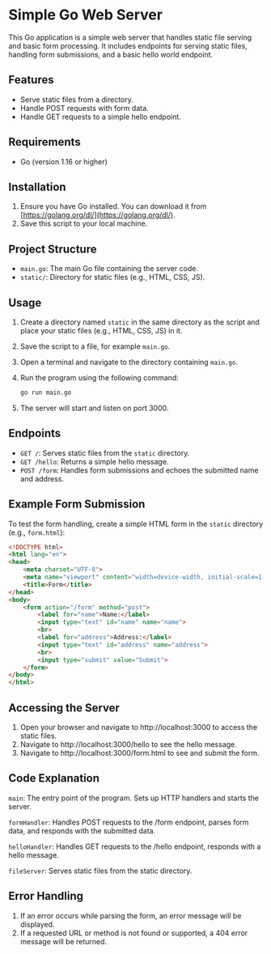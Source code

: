 # Simple Go Web Server

This Go application is a simple web server that handles static file serving and basic form processing. It includes endpoints for serving static files, handling form submissions, and a basic hello world endpoint.

## Features

- Serve static files from a directory.
- Handle POST requests with form data.   
- Handle GET requests to a simple hello endpoint.

## Requirements

- Go (version 1.16 or higher)

## Installation

1. Ensure you have Go installed. You can download it from [https://golang.org/dl/](https://golang.org/dl/).
2. Save this script to your local machine.

## Project Structure

- `main.go`: The main Go file containing the server code.
- `static/`: Directory for static files (e.g., HTML, CSS, JS).

## Usage

1. Create a directory named `static` in the same directory as the script and place your static files (e.g., HTML, CSS, JS) in it.
2. Save the script to a file, for example `main.go`.
3. Open a terminal and navigate to the directory containing `main.go`.
4. Run the program using the following command:

    ```sh
    go run main.go
    ```

5. The server will start and listen on port 3000.

## Endpoints

- `GET /`: Serves static files from the `static` directory.
- `GET /hello`: Returns a simple hello message.
- `POST /form`: Handles form submissions and echoes the submitted name and address.

## Example Form Submission

To test the form handling, create a simple HTML form in the `static` directory (e.g., `form.html`):

```html
<!DOCTYPE html>
<html lang="en">
<head>
    <meta charset="UTF-8">
    <meta name="viewport" content="width=device-width, initial-scale=1.0">
    <title>Form</title>
</head>
<body>
    <form action="/form" method="post">
        <label for="name">Name:</label>
        <input type="text" id="name" name="name">
        <br>
        <label for="address">Address:</label>
        <input type="text" id="address" name="address">
        <br>
        <input type="submit" value="Submit">
    </form>
</body>
</html>
```
## Accessing the Server
1. Open your browser and navigate to http://localhost:3000 to access the static files. 
2. Navigate to http://localhost:3000/hello to see the hello message.
3. Navigate to http://localhost:3000/form.html to see and submit the form.
## Code Explanation
`main`: The entry point of the program. Sets up HTTP handlers and starts the server. 

`formHandler`: Handles POST requests to the /form endpoint, parses form data, and responds with the submitted data.

`helloHandler`: Handles GET requests to the /hello endpoint, responds with a hello message.

`fileServer`: Serves static files from the static directory.
## Error Handling
1. If an error occurs while parsing the form, an error message will be displayed.
2. If a requested URL or method is not found or supported, a 404 error message will be returned.
